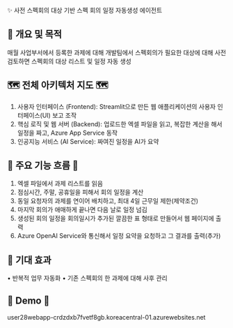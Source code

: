    ✨ 사전 스펙회의 대상 기반 스펙 회의 일정 자동생성 에이전트




##  📌 개요 및 목적  
매월 사업부서에서 등록한 과제에 대해 개발팀에서 스펙회의가 필요한 대상에 대해 사전 검토하면 스펙회의 대상 리스트 및 일정 자동 생성 

##  🗺️ 전체 아키텍처 지도 🗺️
1) 사용자 인터페이스 (Frontend): Streamlit으로 만든 웹 애플리케이션의 사용자 인터페이스(UI) 보고 조작
2) 핵심 로직 및 웹 서버 (Backend): 업로드한 엑셀 파일을 읽고, 복잡한 계산을 해서 일정을 짜고, Azure App Service 동작
3) 인공지능 서비스 (AI Service): 짜여진 일정을 AI가 요약

##  🔄 주요 기능 흐름  🔄
1) 엑셀 파일에서 과제 리스트를 읽음
2) 점심시간, 주말, 공휴일을 피해서 회의 일정을 계산
3) 동일 요청자의 과제를 연이어 배치하고, 최대 4일 근무일 제한(제약조건)
4) 마지막 회의가 애매하게 끝나면 다음 날로 일정 넘김
5) 생성된 회의 일정을 회의일시가 추가된 깔끔한 표 형태로 만들어서 웹 페이지에 출력
6) Azure OpenAI Service와 통신해서 일정 요약을 요청하고 그 결과를 출력(추가)

##  🎯 기대 효과
•	반복적 업무 자동화
•	기존 스펙회의 한 과제에 대해 사후 관리 


##  🧩 Demo 🧩  
user28webapp-crdzdxb7fvetf8gb.koreacentral-01.azurewebsites.net






